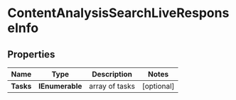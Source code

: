 # ContentAnalysisSearchLiveResponseInfo


## Properties

| Name | Type | Description | Notes |
|------------ | ------------- | ------------- | -------------|
**Tasks** | **IEnumerable<ContentAnalysisSearchLiveTaskInfo>** | array of tasks |[optional]|